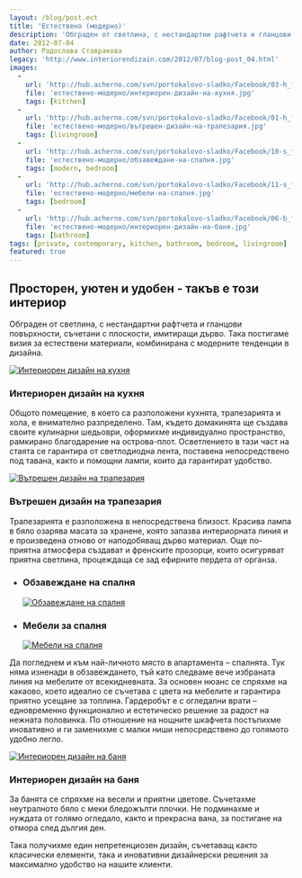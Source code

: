 ```yaml
---
layout: /blog/post.ect
title: 'Естествено (модерно)'
description: 'Обграден от светлина, с нестандартни рафтчета и гланцови повърхности, съчетани с плоскости, имитиращи дърво. Така постигаме визия за естествени материали, комбинирана с модерните тенденции в дизайна.'
date: 2012-07-04
author: Радослава Ставракова
legacy: 'http://www.interiorendizain.com/2012/07/blog-post_04.html'
images:
  -
    url: 'http://hub.acherno.com/svn/portokalovo-sladko/Facebook/03-h_f.jpg'
    file: 'естествено-модерно/интериорен-дизайн-на-кухня.jpg'
    tags: [kitchen]
  -
    url: 'http://hub.acherno.com/svn/portokalovo-sladko/Facebook/01-h_f.jpg'
    file: 'естествено-модерно/вътрешен-дизайн-на-трапезария.jpg'
    tags: [livingroom]
  -
    url: 'http://hub.acherno.com/svn/portokalovo-sladko/Facebook/10-s_f.jpg'
    file: 'естествено-модерно/обзавеждане-на-спалня.jpg'
    tags: [modern, bedroom]
  -
    url: 'http://hub.acherno.com/svn/portokalovo-sladko/Facebook/11-s_f.jpg'
    file: 'естествено-модерно/мебели-на-спалня.jpg'
    tags: [bedroom]
  -
    url: 'http://hub.acherno.com/svn/portokalovo-sladko/Facebook/06-b_f.jpg'
    file: 'естествено-модерно/интериорен-дизайн-на-баня.jpg'
    tags: [bathroom]
tags: [private, contemporary, kitchen, bathroom, bedroom, livingroom]
featured: true
---
```

## **Просторен, уютен и удобен** - такъв е този интериор
Обграден от светлина, с нестандартни рафтчета и гланцови повърхности, съчетани с плоскости, имитиращи дърво. Така постигаме визия за естествени материали, комбинирана с модерните тенденции в дизайна. 

[![Интериорен дизайн на кухня](естествено-модерно/интериорен-дизайн-на-кухня.jpg)](http://acherno.bg/интериорен-дизайн/апартамент/портокалово-сладко/портокалово-сладко.html)
### Интериорен дизайн на **кухня**

Общото помещение, в което са разположени кухнята, трапезарията и хола, е внимателно разпределено. Там, където домакинята ще създава своите кулинарни шедьоври, оформихме индивидуално пространство, рамкирано благодарение на острова-плот. Осветлението в тази част на стаята се гарантира от светлодиодна лента, поставена непосредствено под тавана, както и помощни лампи, които да гарантират удобство.

[![Вътрешен дизайн на трапезария](естествено-модерно/вътрешен-дизайн-на-трапезария.jpg)](http://acherno.bg/интериорен-дизайн/апартамент/портокалово-сладко/портокалово-сладко.html)
### Вътрешен дизайн на **трапезария**

Трапезарията е разположена в непосредствена близост. Красива лампа в бяло озарява масата за хранене, която запазва интериорната линия и е произведена отново от наподобяващ дърво материал. Още по-приятна атмосфера създават и френските прозорци, които осигуряват приятна светлина, процеждаща се зад ефирните пердета от органза.

-   ### Обзавеждане на **спалня**
    [![Обзавеждане на спалня](естествено-модерно/обзавеждане-на-спалня.jpg)](http://acherno.bg/интериорен-дизайн/апартамент/портокалово-сладко/портокалово-сладко.html)
-   ### Мебели за **спалня**
    [![Мебели на спалня](естествено-модерно/мебели-на-спалня.jpg)](http://acherno.bg/интериорен-дизайн/апартамент/портокалово-сладко/портокалово-сладко.html)

Да погледнем и към най-личното място в апартамента – спалнята. Тук няма изненади в обзавеждането, тъй като следваме вече избраната линия на мебелите от всекидневната. За основен нюанс се спряхме на какаово, което идеално се съчетава с цвета на мебелите и гарантира приятно усещане за топлина. Гардеробът е с огледални врати – едновременно функционално и естетическо решение за радост на нежната половинка. По отношение на нощните шкафчета постъпихме иновативно и ги заменихме с малки ниши непосредствено до голямото удобно легло.

[![Интериорен дизайн на баня](естествено-модерно/интериорен-дизайн-на-баня.jpg)](http://acherno.bg/интериорен-дизайн/апартамент/портокалово-сладко/портокалово-сладко.html)
### Интериорен дизайн на **баня**

За банята се спряхме на весели и приятни цветове. Съчетахме неутралното бяло с меки бледожълти плочки. Не подминахме и нуждата  от голямо огледало, както и прекрасна вана, за постигане на отмора след дългия ден.

Така получихме един непретенциозен дизайн, съчетаващ както класически елементи, така и иновативни дизайнерски решения за максимално удобство на нашите клиенти.